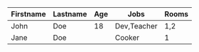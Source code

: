 | Firstname | Lastname | Age | Jobs        | Rooms |
|-----------|----------|-----|-------------|-------|
| John      | Doe      | 18  | Dev,Teacher | 1,2   |
| Jane      | Doe      |     | Cooker      | 1     |